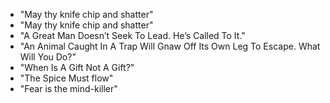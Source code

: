* "May thy knife chip and shatter" 
* "May thy knife chip and shatter" 
* "A Great Man Doesn’t Seek To Lead. He’s Called To It." 
* "An Animal Caught In A Trap Will Gnaw Off Its Own Leg To Escape. What Will You Do?" 
* "When Is A Gift Not A Gift?"
* "The Spice Must flow"
* "Fear is the mind-killer"
